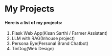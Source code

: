 # My Projects

#### Here is a list of my projects:
1. Flask Web App(Kisan Sarthi / Farmer Assistant)
2. LLM with RAG(Inhouse project)
3. Persona Eye(Personal Brand Chatbot)
4. TinDog(Web Design)
